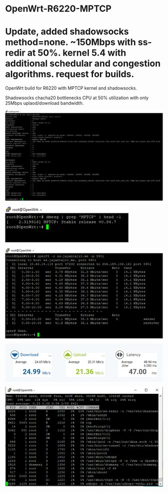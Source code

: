 # OpenWrt-R6220-MPTCP
# Update, added shadowsocks method=none. ~150Mbps with ss-redir at 50%. kernel 5.4 with additional schedular and congestion algorithms. request for builds.

 OpenWrt build for R6220 with MPTCP kernel and shadowsocks.

 Shadowsocks chacha20 bottlenecks CPU at 50% utilization with only 25Mbps uplaod/download bandwidth.
 
 ![alt text](https://github.com/jayanta525/OpenWrt-R6220-MPTCP/raw/master/assets/cpuinfo.png)
 
 ![alt text](https://github.com/jayanta525/OpenWrt-R6220-MPTCP/raw/master/assets/dmesg.png)
 
 ![alt text](https://github.com/jayanta525/OpenWrt-R6220-MPTCP/raw/master/assets/iperf3.png)
 
  ![alt text](https://github.com/jayanta525/OpenWrt-R6220-MPTCP/raw/master/assets/speedtest.png)
  
   ![alt text](https://github.com/jayanta525/OpenWrt-R6220-MPTCP/raw/master/assets/top-max.png)
